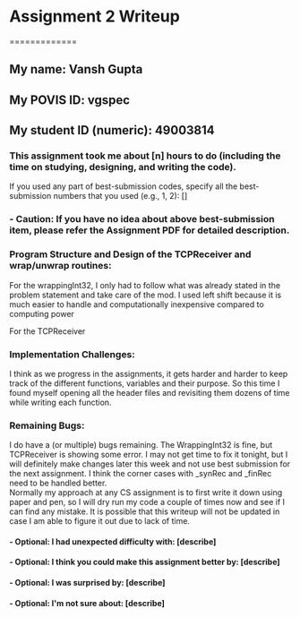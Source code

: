 # Assignment 2 Writeup
=============

## My name: Vansh Gupta

## My POVIS ID: vgspec

## My student ID (numeric): 49003814

### This assignment took me about [n] hours to do (including the time on studying, designing, and writing the code).

If you used any part of best-submission codes, specify all the best-submission numbers that you used (e.g., 1, 2): []

### - **Caution**: If you have no idea about above best-submission item, please refer the Assignment PDF for detailed description.

### Program Structure and Design of the TCPReceiver and wrap/unwrap routines:
For the wrappingInt32, I only had to follow what was already stated in the problem statement and take care of the mod. I used left shift because it is much easier to handle and computationally inexpensive compared to computing power  

For the TCPReceiver

### Implementation Challenges:
I think as we progress in the assignments, it gets harder and harder to keep track of the different functions, variables and their purpose. So this time I found myself opening all the header files and revisiting them dozens of time while writing each function.

### Remaining Bugs:
I do have a (or multiple) bugs remaining. The WrappingInt32 is fine, but TCPReceiver is showing some error. I may not get time to fix it tonight, but I will definitely make changes later this week and not use best submission for the next assignment. I think the corner cases with _synRec and _finRec need to be handled better.  
Normally my approach at any CS assignment is to first write it down using paper and pen, so I will dry run my code a couple of times now and see if I can find any mistake. It is possible that this writeup will not be updated in case I am able to figure it out due to lack of time.


#### - Optional: I had unexpected difficulty with: [describe]

#### - Optional: I think you could make this assignment better by: [describe]

#### - Optional: I was surprised by: [describe]

#### - Optional: I'm not sure about: [describe]
